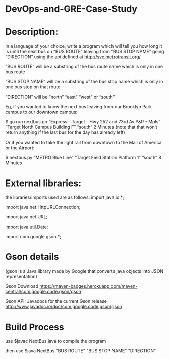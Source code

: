 # DevOps-and-GRE-Case-Study

# Description:
In a language of your choice, write a program which will tell you how long it is until
the next bus on “BUS ROUTE” leaving from “BUS STOP NAME” going “DIRECTION”
using the api defined at http://svc.metrotransit.org/

“BUS ROUTE” will be a substring of the bus route name which is only in one bus
route

“BUS STOP NAME” will be a substring of the bus stop name which is only in one bus
stop on that route

“DIRECTION” will be “north” “east” “west” or “south”

Eg, if you wanted to know the next bus leaving from our Brooklyn Park campus to
our downtown campus:

$ go run nextbus.go “Express - Target - Hwy 252 and 73rd Av P&R - Mpls” “Target
North Campus Building F” “south”
2 Minutes
(note that that won’t return anything if the last bus for the day has already left)

Or if you wanted to take the light rail from downtown to the Mall of America or the
Airport:

$ nextbus.py “METRO Blue Line” “Target Field Station Platform 1” “south”
8 Minutes

# External libraries:
the libraries/imports used are as follows:
  import java.io.*;
  
  import java.net.HttpURLConnection;
  
  import java.net.URL;
  
  import java.util.Date;
  
  import com.google.gson.*;
  
  
# Gson details  
(gson is a Java library made by Google that converts java objects into JSON representation)

Gson Download https://maven-badges.herokuapp.com/maven-central/com.google.code.gson/gson

Gson API: Javadocs for the current Gson release http://www.javadoc.io/doc/com.google.code.gson/gson

# Build Process
use $javac NextBus.java to compile the program

then use $java NextBus "BUS ROUTE" "BUS STOP NAME" "DIRECTION"
